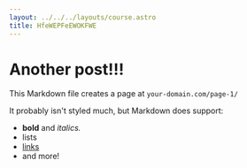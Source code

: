 ```yaml
---
layout: ../../../layouts/course.astro
title: HfeWEPFeEWOKFWE
---
```


# Another post!!!

This Markdown file creates a page at `your-domain.com/page-1/`

It probably isn't styled much, but Markdown does support:

- **bold** and _italics._
- lists
- [links](https://astro.build)
- and more!
